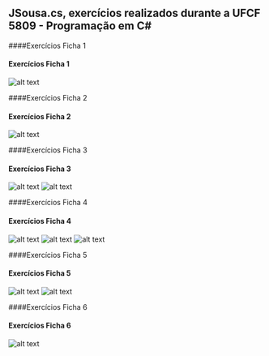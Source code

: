 ## JSousa.cs, exercícios realizados durante a UFCF 5809 - Programação em C#

####Exercícios Ficha 1
#### Exercícios Ficha 1
![alt text](https://github.com/Peleyah/Peleyah.cs/blob/master/5089-FT01-1.png "Ficha 1")

####Exercícios Ficha 2
#### Exercícios Ficha 2
![alt text](https://github.com/Peleyah/Peleyah.cs/blob/master/5089-FT02-1.png "Ficha 2")

####Exercícios Ficha 3
#### Exercícios Ficha 3
![alt text](https://github.com/Peleyah/Peleyah.cs/blob/master/5089-FT03-1.png "Ficha 3")
![alt text](https://github.com/Peleyah/Peleyah.cs/blob/master/5089-FT03-2.png "Ficha 3")

####Exercícios Ficha 4
#### Exercícios Ficha 4
![alt text](https://github.com/Peleyah/Peleyah.cs/blob/master/5089-FT04-1.png "Ficha 4")
![alt text](https://github.com/Peleyah/Peleyah.cs/blob/master/5089-FT04-2.png "Ficha 4")
![alt text](https://github.com/Peleyah/Peleyah.cs/blob/master/5089-FT04-3.png "Ficha 4")

####Exercícios Ficha 5
#### Exercícios Ficha 5
![alt text](https://github.com/Peleyah/Peleyah.cs/blob/master/5089-FT05-1.png "Ficha 5")
![alt text](https://github.com/Peleyah/Peleyah.cs/blob/master/5089-FT05-2.png "Ficha 5")

####Exercícios Ficha 6
#### Exercícios Ficha 6
![alt text](https://github.com/Peleyah/Peleyah.cs/blob/master/5089-FT06-1.png "Ficha 6")
